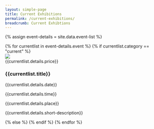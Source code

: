 ```yaml
---
layout: simple-page
title: Current Exhibitions
permalink: /current-exhibitions/
breadcrumb: Current Exhibtions
---
```

{% assign event-details = site.data.event-list %}
<div class="event-area">
  {% for currentlist in event-details.event %}
  {% if currentlist.category == "current" %}
  <div class="event-list-wrap">
    <div class="event-image-wrap">
      <img class="event-poster" src="/images/event-images{{currentlist.details.thumbnail-link}}">
      <div {% if currentlist.details.price == "nodata" %} class="hide" {% else %} class="event-price" {% endif %}>{{currentlist.details.price}}</div>
    </div>
    <h3>{{currentlist.title}}</h3>
    <div class="time-and-place-info-wrap">
      <p {% if currentlist.details.date == "nodata" %} class="hide" {% else %} class="date-info" {% endif %}>{{currentlist.details.date}}</p>
      <p {% if currentlist.details.time == "nodata" %} class="hide" {% else %} class="time-info" {% endif %}>{{currentlist.details.time}}</p>
      <p {% if currentlist.details.place == "nodata" %} class="hide" {% else %} class="place-info" {% endif %}>{{currentlist.details.place}}</p>
    </div>
    <div class="event-list-partition"></div>
    <p>{{currentlist.details.short-description}}</p>
  </div>
  {% else %}
  {% endif %}
  {% endfor %}
</div>
